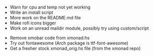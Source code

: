 - Warn for cpu and temp not yet working
- Write an install script
- More work on the README.md file
- Make rofi icons bigger
- Work on an unread maildir module, possibly try using custom/script

+ Remove xmobar code from xmonad.hs
+ Try out fontawesome (Arch package is ttf-font-awesome)
+ Get a fresher stock xmonad_orig.hs file (from the xmonad repo)
